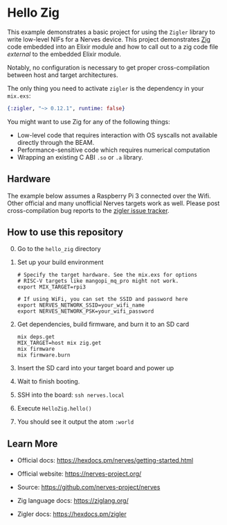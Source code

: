 # Hello Zig

This example demonstrates a basic project for using the `Zigler` library to
write low-level NIFs for a Nerves device.  This project demonstrates
[Zig](https://ziglang.org) code embedded into an Elixir module and how to call
out to a zig code file *external* to the embedded Elixir module.

Notably, no configuration is necessary to get proper cross-compilation between
host and target architectures.

The only thing you need to activate `zigler` is the dependency in your
`mix.exs`:

```elixir
{:zigler, "~> 0.12.1", runtime: false}
```

You might want to use Zig for any of the following things:

* Low-level code that requires interaction with OS syscalls not available
  directly through the BEAM.
* Performance-sensitive code which requires numerical computation
* Wrapping an existing C ABI `.so` or `.a` library.

## Hardware

The example below assumes a Raspberry Pi 3 connected over the Wifi. Other
official and many unofficial Nerves targets work as well. Please post
cross-compilation bug reports to the [zigler issue
tracker](https://github.com/ityonemo/zigler/issues).

## How to use this repository

0. Go to the `hello_zig` directory

1. Set up your build environment

   ```shell
   # Specify the target hardware. See the mix.exs for options
   # RISC-V targets like mangopi_mq_pro might not work.
   export MIX_TARGET=rpi3

   # If using WiFi, you can set the SSID and password here
   export NERVES_NETWORK_SSID=your_wifi_name
   export NERVES_NETWORK_PSK=your_wifi_password
   ```

2. Get dependencies, build firmware, and burn it to an SD card

   ```shell
   mix deps.get
   MIX_TARGET=host mix zig.get
   mix firmware
   mix firmware.burn
   ```

3. Insert the SD card into your target board and power up

4. Wait to finish booting.

5. SSH into the board: `ssh nerves.local`

6. Execute `HelloZig.hello()`

7. You should see it output the atom `:world`

## Learn More

- Official docs: https://hexdocs.pm/nerves/getting-started.html
- Official website: https://nerves-project.org/
- Source: https://github.com/nerves-project/nerves

- Zig language docs: https://ziglang.org/
- Zigler docs: https://hexdocs.pm/zigler
